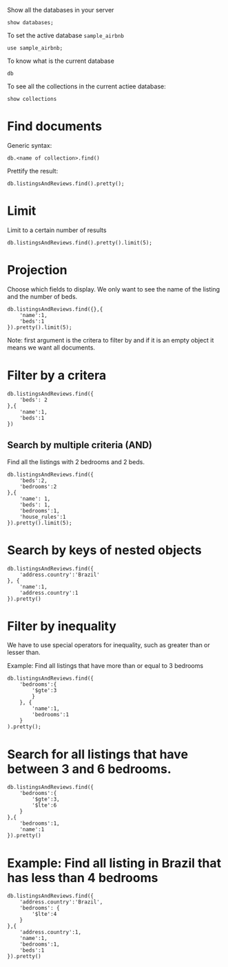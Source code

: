 Show all the databases in your server
```
show databases;
```

To set the active database `sample_airbnb`
```
use sample_airbnb;
```

To know what is the current database
```
db
```

To see all the collections in the current actiee database:
```
show collections
```
# Find documents
Generic syntax:
```
db.<name of collection>.find()
```

Prettify the result:
```
db.listingsAndReviews.find().pretty();
```

# Limit
Limit to a certain number of results
```
db.listingsAndReviews.find().pretty().limit(5);
```

# Projection
Choose which fields to display. We only want to see the name of the listing and the number of beds.

```
db.listingsAndReviews.find({},{
    'name':1,
    'beds':1
}).pretty().limit(5);
```
Note: first argument is the critera to filter by
and if it is an empty object it means we want
all documents.

# Filter by a critera
```
db.listingsAndReviews.find({
    'beds': 2
},{
    'name':1,
    'beds':1
})
```

## Search by multiple criteria (AND)
Find all the listings with 2 bedrooms and 2 beds.
```
db.listingsAndReviews.find({
    'beds':2,
    'bedrooms':2
},{
    'name': 1,
    'beds': 1,
    'bedrooms':1,
    'house_rules':1
}).pretty().limit(5);
```

# Search by keys of nested objects
```
db.listingsAndReviews.find({
    'address.country':'Brazil'
}, {
    'name':1,
    'address.country':1
}).pretty()
```

# Filter by inequality
We have to use special operators for inequality, such as greater than
or lesser than.

Example: Find all listings that have more than or equal to 3 bedrooms

```
db.listingsAndReviews.find({
    'bedrooms':{
        '$gte':3
        }
    }, {
        'name':1,
        'bedrooms':1
    }
).pretty();
```

# Search for all listings that have between 3 and 6 bedrooms.

```
db.listingsAndReviews.find({
    'bedrooms':{
        '$gte':3,
        '$lte':6
    }
},{
    'bedrooms':1,
    'name':1
}).pretty()
```

# Example: Find all listing in Brazil that has less than 4 bedrooms
```
db.listingsAndReviews.find({
    'address.country':'Brazil',
    'bedrooms': {
        '$lte':4
    }
},{
    'address.country':1,
    'name':1,
    'bedrooms':1,
    'beds':1
}).pretty()
```